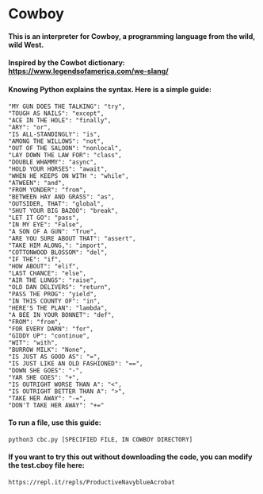 # Cowboy

#### This is an interpreter for Cowboy, a programming language from the wild, wild West. </h1>

#### Inspired by the Cowbot dictionary: https://www.legendsofamerica.com/we-slang/

#### Knowing Python explains the syntax. Here is a simple guide:

    "MY GUN DOES THE TALKING": "try",
    "TOUGH AS NAILS": "except",
    "ACE IN THE HOLE": "finally",
    "ARY": "or",
    "IS ALL-STANDINGLY": "is",
    "AMONG THE WILLOWS": "not",
    "OUT OF THE SALOON": "nonlocal",
    "LAY DOWN THE LAW FOR": "class",
    "DOUBLE WHAMMY": "async",
    "HOLD YOUR HORSES": "await",
    "WHEN HE KEEPS ON WITH ": "while",
    "ATWEEN": "and",
    "FROM YONDER": "from",  
    "BETWEEN HAY AND GRASS": "as",
    "OUTSIDER, THAT": "global",
    "SHUT YOUR BIG BAZOO": "break",
    "LET IT GO": "pass",
    "IN MY EYE": "False",
    "A SON OF A GUN": "True",
    "ARE YOU SURE ABOUT THAT": "assert",
    "TAKE HIM ALONG,": "import",
    "COTTONWOOD BLOSSOM": "del",
    "IF THE": "if",
    "HOW ABOUT": "elif",
    "LAST CHANCE": "else",
    "AIR THE LUNGS": "raise",
    "OLD DAN DELIVERS": "return",
    "PASS THE PROG": "yield",
    "IN THIS COUNTY OF": "in",
    "HERE'S THE PLAN": "lambda",
    "A BEE IN YOUR BONNET": "def",
    "FROM": "from",
    "FOR EVERY DARN": "for",
    "GIDDY UP": "continue",
    "WIT": "with",
    "BURROW MILK": "None",
    "IS JUST AS GOOD AS": "=",
    "IS JUST LIKE AN OLD FASHIONED": "==",
    "DOWN SHE GOES": "-",
    "YAR SHE GOES": "+",
    "IS OUTRIGHT WORSE THAN A": "<",
    "IS OUTRIGHT BETTER THAN A": ">",
    "TAKE HER AWAY": "-=",
    "DON'T TAKE HER AWAY": "+="

#### To run a file, use this guide:
    python3 cbc.py [SPECIFIED FILE, IN COWBOY DIRECTORY]
   
   
#### If you want to try this out without downloading the code, you can modify the test.cboy file here:
    https://repl.it/repls/ProductiveNavyblueAcrobat
